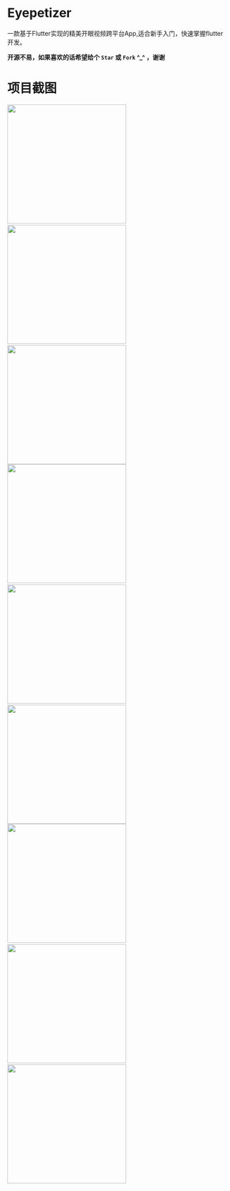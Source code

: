 # Eyepetizer
一款基于Flutter实现的精美开眼视频跨平台App,适合新手入门，快速掌握flutter开发。<br />

**开源不易，如果喜欢的话希望给个 `Star` 或 `Fork` ^_^ ，谢谢**

# 项目截图
<div style="float:right">
  <img src="https://github.com/fmtjava/flutter_eyepetizer/blob/master/images/1561567911748_.pic.jpg" width="270"/>&nbsp;&nbsp;&nbsp;
  <img src="https://github.com/fmtjava/flutter_eyepetizer/blob/master/images/1581567911754_.pic.jpg" width="270"/>&nbsp;&nbsp;&nbsp;
  <img src="https://github.com/fmtjava/flutter_eyepetizer/blob/master/images/1601567911762_.pic.jpg" width="270"/>
</div>

<br/>

<div style="float:right">
  <img src="https://github.com/fmtjava/flutter_eyepetizer/blob/master/images/1591567911757_.pic.jpg" width="270"/>&nbsp;&nbsp;&nbsp;
  <img src="https://github.com/fmtjava/flutter_eyepetizer/blob/master/images/1611567911766_.pic.jpg" width="270"/>&nbsp;&nbsp;&nbsp;
  <img src="https://github.com/fmtjava/flutter_eyepetizer/blob/master/images/1541567911733_.pic.jpg" width="270"/>
</div>
<br/>

<div style="float:right">
  <img src="https://github.com/fmtjava/flutter_eyepetizer/blob/master/images/1571567911750_.pic.jpg" width="270"/>&nbsp;&nbsp;&nbsp;
  <img src="https://github.com/fmtjava/flutter_eyepetizer/blob/master/images/1551567911741_.pic.jpg" width="270"/>&nbsp;&nbsp;&nbsp;
  <img src="https://github.com/fmtjava/flutter_eyepetizer/blob/master/images/1621567911767_.pic.jpg" width="270"/>
</div>
